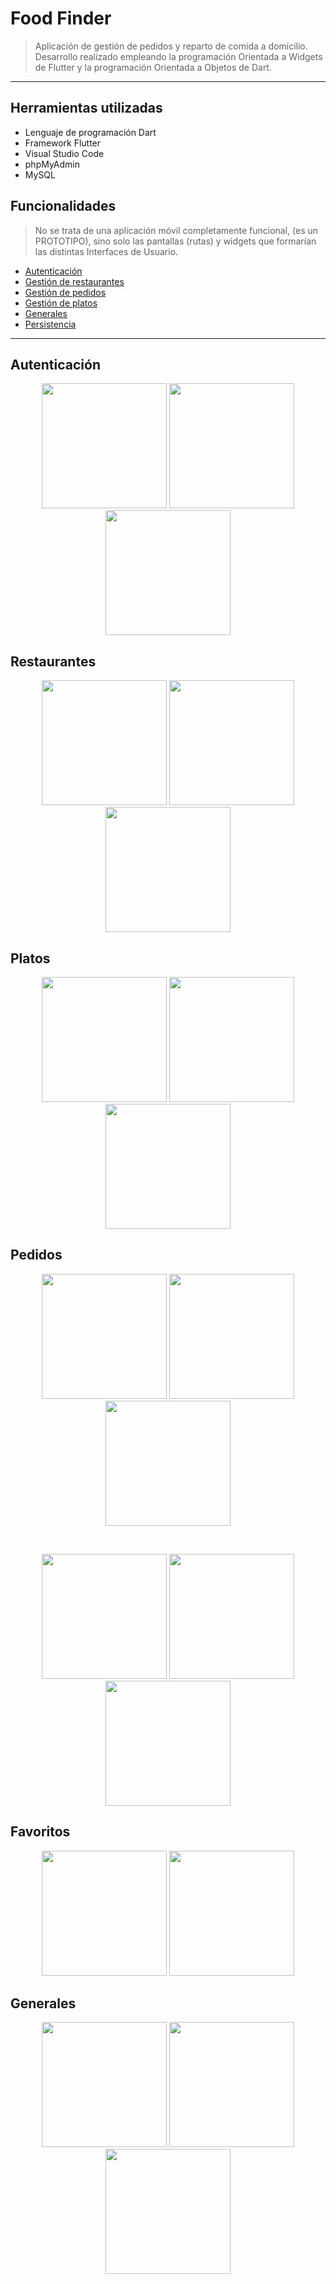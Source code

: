 # Food Finder
> Aplicación de gestión de pedidos y reparto de comida a domicilio.
> Desarrollo realizado empleando la programación Orientada a Widgets de Flutter y la programación Orientada a Objetos de Dart.
---

## Herramientas utilizadas
- Lenguaje de programación Dart
- Framework Flutter
- Visual Studio Code
- phpMyAdmin
- MySQL

## Funcionalidades
> No se trata de una aplicación móvil completamente funcional, (es un PROTOTIPO), sino solo las pantallas (rutas) y widgets que formarían las distintas Interfaces de Usuario.
- [Autenticación](#autenticación)
- [Gestión de restaurantes](#restaurantes)
- [Gestión de pedidos](#pedidos)
- [Gestión de platos](#platos)
- [Generales](#generales)
- [Persistencia](#persistencia)
---

## Autenticación
<p align="center">
<img src="/icons/capturas/login.png" width="200"> <img src="/icons/capturas/signup.png" width="200"> <img src="/icons/capturas/drawer.png" width="200">
</p>


## Restaurantes

<p align="center">
<img src="/icons/capturas/home.png" width="200"> <img src="/icons/capturas/searchRestaurante.png" width="200"> <img src="/icons/capturas/busquedaRestaurantes.gif" width="200">
</p>

## Platos

<p align="center">
<img src="/icons/capturas/plato.png" width="200"> <img src="/icons/capturas/carrito.gif" width="200"> <img src="/icons/capturas/finalizarPedido.png" width="200">
</p>


## Pedidos

<p align="center">
<img src="/icons/capturas/dialogPedidoOK.png" width="200"> <img src="/icons/capturas/vistaPedidoProgreso.png" width="200"> <img src="/icons/capturas/pedidosEnProgreso.png" width="200"> 
</p>

<br/>

<p align="center"> <img src="/icons/capturas/historicoPedidos.png" width="200">  <img src="/icons/capturas/valorarPedido.png" width="200"> <img src="/icons/capturas/pedidoCompletado.png" width="200">
</p>



## Favoritos

<p align="center">
<img src="/icons/capturas/restFavoritos.png" width="200"> <img src="/icons/capturas/platosFavoritos.png" width="200"> 
</p>

## Generales
<p align="center">
<img src="/icons/capturas/config.png" width="200"> <img src="/icons/capturas/creditoCuenta.png
" width="200">  <img src="/icons/capturas/ajustes.png
" width="200"> 
</p>




